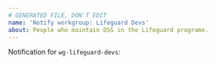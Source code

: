 ```yaml
---
# GENERATED FILE, DON'T EDIT
name: 'Notify workgroup: Lifeguard Devs'
about: People who maintain OSS in the Lifeguard programe.
---
```



<!-- Write your message above here -->

Notification for `wg-lifeguard-devs`:

